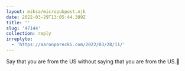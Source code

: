 ```yaml
---
layout: miksa/micropubpost.njk
date: 2022-03-29T13:05:44.389Z
title: ''
slug: '47144'
collection: reply
inreplyto:
  - 'https://aaronparecki.com/2022/03/28/11/'
---
```

Say that you are from the US without saying that you are from the US.🤣
